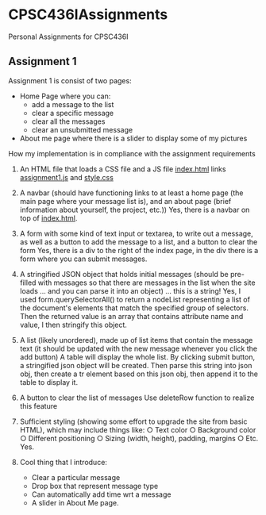 # CPSC436IAssignments
Personal Assignments for CPSC436I

## Assignment 1

Assignment 1 is consist of two pages:
- Home Page where you can:
    - add a message to the list
    - clear a specific message
    - clear all the messages
    - clear an unsubmitted message
- About me page where there is a slider to display some of my pictures

How my implementation is in compliance with the assignment requirements

1. An HTML file that loads a CSS file and a JS file
    [index.html](/html/index.html) links [assignment1.js](/js/assignment1.js) and [style.css](/css/style.css)

2. A navbar (should have functioning links to at least a home page (the main page where your message list is), and an about page (brief information about yourself, the project, etc.))
    Yes, there is a navbar on top of [index.html](/html/index.html).

3. A form with some kind of text input or textarea, to write out a message, as well as a button to add the message to a list, and a button to clear the form
    Yes, there is a div to the right of the index page, in the div there is a form where you can submit messages.

4. A stringified JSON object that holds initial messages (should be pre-filled with messages so that there are messages in the list when the site loads ... and you can parse it into an object) ... this is a string!
    Yes, I used form.querySelectorAll() to return a nodeList representing a list of the document's elements that match the specified group of selectors. Then the returned value is an array that contains attribute name and value, I then stringify this object.

5. A list (likely unordered), made up of list items that contain the message text (it should be updated with the new message whenever you click the add button)
    A table will display the whole list. By clicking submit button, a stringified json object will be created. Then parse this string into json obj, then create a tr element based on this json obj, then append it to the table to display it.

6. A button to clear the list of messages
    Use deleteRow function to realize this feature

7. Sufficient styling (showing some effort to upgrade the site from basic HTML), which may include things like:
        ○ Text color
        ○ Background color
        ○ Different positioning
        ○ Sizing (width, height), padding, margins
        ○ Etc.
    Yes.

8. Cool thing that I introduce:
    - Clear a particular message
    - Drop box that represent message type
    - Can automatically add time wrt a message
    - A slider in About Me page.